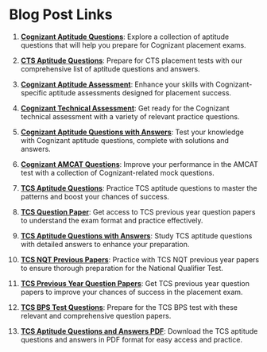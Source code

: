 # Blog Post Links

1. **[Cognizant Aptitude Questions](https://shop.placementmaster.in/question-paper/cognizant-aptitude-questions)**: Explore a collection of aptitude questions that will help you prepare for Cognizant placement exams.

2. **[CTS Aptitude Questions](https://shop.placementmaster.in/question-paper/cts-aptitude-questions)**: Prepare for CTS placement tests with our comprehensive list of aptitude questions and answers.

3. **[Cognizant Aptitude Assessment](https://shop.placementmaster.in/question-paper/cognizant-aptitude-assessment)**: Enhance your skills with Cognizant-specific aptitude assessments designed for placement success.

4. **[Cognizant Technical Assessment](https://shop.placementmaster.in/question-paper/cognizant-technical-assessment)**: Get ready for the Cognizant technical assessment with a variety of relevant practice questions.

5. **[Cognizant Aptitude Questions with Answers](https://shop.placementmaster.in/question-paper/cognizant-aptitude-questions-with-answers)**: Test your knowledge with Cognizant aptitude questions, complete with solutions and answers.

6. **[Cognizant AMCAT Questions](https://shop.placementmaster.in/question-paper/cognizant-amcat-questions)**: Improve your performance in the AMCAT test with a collection of Cognizant-related mock questions.

7. **[TCS Aptitude Questions](https://shop.placementmaster.in/question-paper/tcs-aptitude-questions)**: Practice TCS aptitude questions to master the patterns and boost your chances of success.

8. **[TCS Question Paper](https://shop.placementmaster.in/question-paper/tcs-question-paper)**: Get access to TCS previous year question papers to understand the exam format and practice effectively.

9. **[TCS Aptitude Questions with Answers](https://shop.placementmaster.in/question-paper/tcs-aptitude-questions-with-answers)**: Study TCS aptitude questions with detailed answers to enhance your preparation.

10. **[TCS NQT Previous Papers](https://shop.placementmaster.in/question-paper/tcs-nqt-previous-papers)**: Practice with TCS NQT previous year papers to ensure thorough preparation for the National Qualifier Test.

11. **[TCS Previous Year Question Papers](https://shop.placementmaster.in/question-paper/tcs-previous-year-question-papers)**: Get TCS previous year question papers to improve your chances of success in the placement exam.

12. **[TCS BPS Test Questions](https://shop.placementmaster.in/question-paper/tcs-bps-test-questions)**: Prepare for the TCS BPS test with these relevant and comprehensive question papers.

13. **[TCS Aptitude Questions and Answers PDF](https://shop.placementmaster.in/question-paper/tcs-aptitude-questions-and-answers-pdf)**: Download the TCS aptitude questions and answers in PDF format for easy access and practice.
